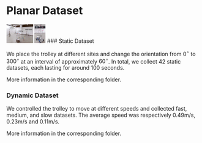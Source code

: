# Planar Dataset
<img src="..\Images\experiment.jpg" alt="System Overview" style="zoom:10%;" />
### Static Dataset

We place the trolley at different sites and change the orientation from $0^{\circ}$ to $300^{\circ}$ at an interval of approximately $60^{\circ}$. In total, we collect 42 static datasets, each lasting for around 100 seconds.

More information in the corresponding folder.



### Dynamic Dataset

We controlled the trolley to move at different speeds and collected fast, medium, and slow datasets. The average speed was respectively 0.49m/s, 0.23m/s and 0.11m/s.

More information in the corresponding folder.
